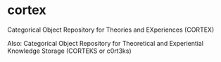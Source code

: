 # cortex
Categorical Object Repository for Theories and EXperiences (CORTEX)

Also:
Categorical Object Repository for Theoretical and Experiential Knowledge Storage (CORTEKS or c0rt3ks)

